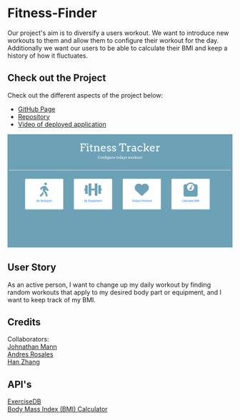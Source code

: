 # Fitness-Finder

Our project's aim is to diversify a users workout. We want to introduce new workouts to them and allow them to configure their workout for the day. Additionally we want our users to be able to calculate their BMI and keep a history of how it fluctuates.

## Check out the Project
Check out the different aspects of the project below:

- [GitHub Page](https://johnathanmann.github.io/Fitness-Finder/)
- [Repository](https://github.com/johnathanmann/Fitness-Finder)
- [Video of deployed application](https://drive.google.com/file/d/1RkPbVqRDheqaG5yYhPbYJh5oyySjO4CJ/view)

![Screenshot of Fitness Tracker start page](./assets/img/fitness-tracker.PNG)

## User Story

As an active person,
I want to change up my daily workout by finding random workouts that apply to my desired body part or equipment, and I want to keep track of my BMI.

## Credits

Collaborators:<br>
<a href="https://github.com/johnathanmann">Johnathan Mann</a><br>
<a href="https://github.com/AndresR1010">Andres Rosales</a><br>
<a href="https://github.com/hanzhang52">Han Zhang</a>

## API's

<a href="https://rapidapi.com/justin-WFnsXH_t6/api/exercisedb/">ExerciseDB</a><br>
<a href="https://rapidapi.com/principalapis/api/body-mass-index-bmi-calculator/">Body Mass Index (BMI) Calculator</a>